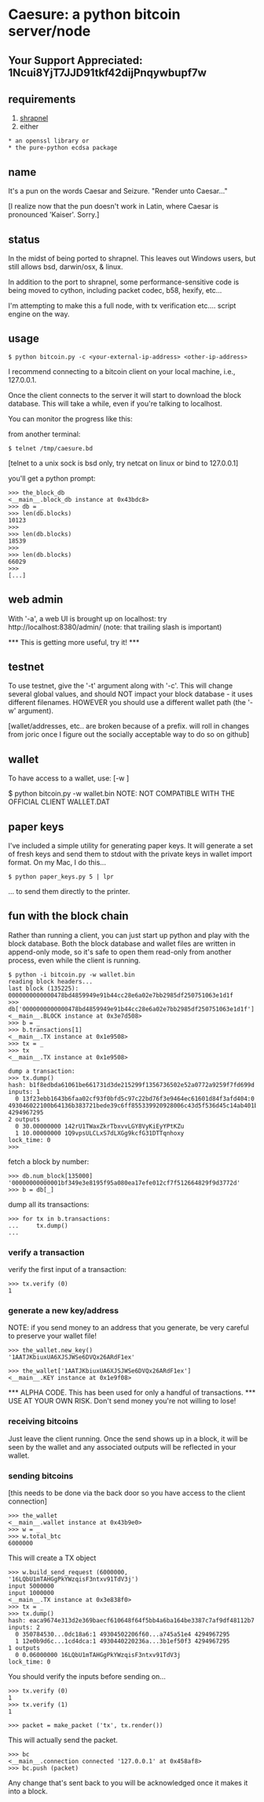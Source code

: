 
Caesure: a python bitcoin server/node
=====================================

Your Support Appreciated: 1Ncui8YjT7JJD91tkf42dijPnqywbupf7w
------------------------------------------------------------

requirements
------------

  1. [shrapnel](https://github.com/ironport/shrapnel)
  2. either 

    * an openssl library or
    * the pure-python ecdsa package

name
----

It's a pun on the words Caesar and Seizure.  "Render unto Caesar..."

[I realize now that the pun doesn't work in Latin, where Caesar is pronounced 'Kaiser'.  Sorry.]

status
------

In the midst of being ported to shrapnel.  This leaves out Windows users, but still
allows bsd, darwin/osx, & linux.

In addition to the port to shrapnel, some performance-sensitive code is being moved
to cython, including packet codec, b58, hexify, etc...

I'm attempting to make this a full node, with tx verification etc.... script engine on the way.


usage
-----

    $ python bitcoin.py -c <your-external-ip-address> <other-ip-address>

I recommend connecting to a bitcoin client on your local machine, i.e., 127.0.0.1.

Once the client connects to the server it will start to download the block
database.  This will take a while, even if you're talking to localhost.

You can monitor the progress like this:

from another terminal:

    $ telnet /tmp/caesure.bd

[telnet to a unix sock is bsd only, try netcat on linux or bind to 127.0.0.1]

you'll get a python prompt:

    >>> the_block_db
    <__main__.block_db instance at 0x43bdc8>
    >>> db = _
    >>> len(db.blocks)
    10123
    >>> 
    >>> len(db.blocks)
    18539
    >>> 
    >>> len(db.blocks)
    66029
    >>> 
    [...]


web admin
---------

With '-a', a web UI is brought up on localhost:
try http://localhost:8380/admin/ (note: that trailing slash is important)

*** This is getting more useful, try it! ***


testnet
-------

To use testnet, give the '-t' argument along with '-c'.  This will change several
global values, and should NOT impact your block database - it uses different
filenames.  HOWEVER you should use a different wallet path (the '-w' argument).

[wallet/addresses, etc.. are broken because of a prefix.  will roll in changes from
 joric once I figure out the socially acceptable way to do so on github]

wallet
------

To have access to a wallet, use: [-w <wallet-path>]

$ python bitcoin.py -w wallet.bin
NOTE: NOT COMPATIBLE WITH THE OFFICIAL CLIENT WALLET.DAT

paper keys
----------

I've included a simple utility for generating paper keys.  It will generate a set
of fresh keys and send them to stdout with the private keys in wallet import format.
On my Mac, I do this...

    $ python paper_keys.py 5 | lpr

... to send them directly to the printer.

fun with the block chain
------------------------

Rather than running a client, you can just start up python and play with the block
database.  Both the block database and wallet files are written in append-only mode,
so it's safe to open them read-only from another process, even while the client is
running.

    $ python -i bitcoin.py -w wallet.bin 
    reading block headers...
    last block (135225): 0000000000000478bd4859949e91b44cc28e6a02e7bb2985df250751063e1d1f
    >>> db['0000000000000478bd4859949e91b44cc28e6a02e7bb2985df250751063e1d1f']
    <__main__.BLOCK instance at 0x3e7d508>
    >>> b = _
    >>> b.transactions[1]
    <__main__.TX instance at 0x1e9508>
    >>> tx = _
    >>> tx
    <__main__.TX instance at 0x1e9508>
    
    dump a transaction:
    >>> tx.dump()
    hash: b1f8edbda61061be661731d3de215299f1356736502e52a0772a9259f7fd699d
    inputs: 1
      0 13f23ebb1643b6faa02cf93f0bfd5c97c22bd76f3e9464ec61601d84f3afd404:0 493046022100b64136b383721bede39c6ff855339920928006c43d5f536d45c14ab401b736f8022100ee564e42001e3b071545e5f55bbcaa87eca7d731a339177701c40fa6d61510bf014104b3cd4b6d65ffea8fb7781e88a4e67d2f8104b80fb45ee50981940001d3a132584ea10a34a03224823492fd25344c50e40a52069df297da024ffb3175ec745021 4294967295
    2 outputs
      0 30.00000000 142rU1TWaxZkrTbxvvLGY8VyKiEyYPtKZu
      1 10.00000000 1Q9vpsULCLxS7dLXGg9kcfG31DTTqnhoxy
    lock_time: 0
    >>>

fetch a block by number:

    >>> db.num_block[135000]
    '00000000000001bf349e3e8195f95a080ea17efe012cf7f512664829f9d3772d'
    >>> b = db[_]

dump all its transactions:

    >>> for tx in b.transactions:
    ...     tx.dump()
    ... 

### verify a transaction ###

verify the first input of a transaction:

    >>> tx.verify (0)
    1

### generate a new key/address ###

NOTE: if you send money to an address that you generate, be very careful
to preserve your wallet file!

    >>> the_wallet.new_key()
    '1AATJKbiuxUA6XJSJWSe6DVQx26ARdF1ex'

    >>> the_wallet['1AATJKbiuxUA6XJSJWSe6DVQx26ARdF1ex']
    <__main__.KEY instance at 0x1e9f08>


*** ALPHA CODE.  This has been used for only a handful of transactions.
*** USE AT YOUR OWN RISK.  Don't send money you're not willing to lose!

### receiving bitcoins ###
Just leave the client running.  Once the send shows up in a block, it will be seen
by the wallet and any associated outputs will be reflected in your wallet.

### sending bitcoins ###

[this needs to be done via the back door so you have access to the client connection]

    >>> the_wallet
    <__main__.wallet instance at 0x43b9e0>
    >>> w = _
    >>> w.total_btc
    6000000

This will create a TX object

    >>> w.build_send_request (6000000, '16LQbU1mTAHGgPkYWzqisF3ntxv91TdV3j') 
    input 5000000
    input 1000000
    <__main__.TX instance at 0x3e838f0>
    >>> tx = _
    >>> tx.dump()
    hash: eaca9674e313d2e369baecf610648f64f5bb4a6ba164be3387c7af9df48112b7
    inputs: 2
      0 350784530...0dc18a6:1 49304502206f60...a745a51e4 4294967295
      1 12e0b9d6c...1cd4dca:1 4930440220236a...3b1ef50f3 4294967295
    1 outputs
      0 0.06000000 16LQbU1mTAHGgPkYWzqisF3ntxv91TdV3j
    lock_time: 0

You should verify the inputs before sending on...

    >>> tx.verify (0)
    1
    >>> tx.verify (1)
    1

    >>> packet = make_packet ('tx', tx.render())

This will actually send the packet.

    >>> bc
    <__main__.connection connected '127.0.0.1' at 0x458af8>
    >>> bc.push (packet)

Any change that's sent back to you will be acknowledged once it makes it into
a block.

